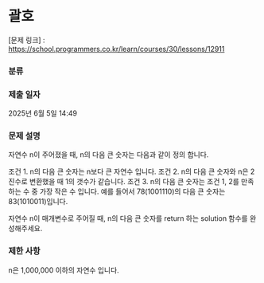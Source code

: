 # 괄호

[문제 링크] : https://school.programmers.co.kr/learn/courses/30/lessons/12911

### 분류

### 제출 일자

2025년 6월 5일 14:49

### 문제 설명

<p>
자연수 n이 주어졌을 때, n의 다음 큰 숫자는 다음과 같이 정의 합니다.

조건 1. n의 다음 큰 숫자는 n보다 큰 자연수 입니다.
조건 2. n의 다음 큰 숫자와 n은 2진수로 변환했을 때 1의 갯수가 같습니다.
조건 3. n의 다음 큰 숫자는 조건 1, 2를 만족하는 수 중 가장 작은 수 입니다.
예를 들어서 78(1001110)의 다음 큰 숫자는 83(1010011)입니다.

자연수 n이 매개변수로 주어질 때, n의 다음 큰 숫자를 return 하는 solution 함수를 완성해주세요.
</p>


### 제한 사항
<p>
n은 1,000,000 이하의 자연수 입니다.
</p>